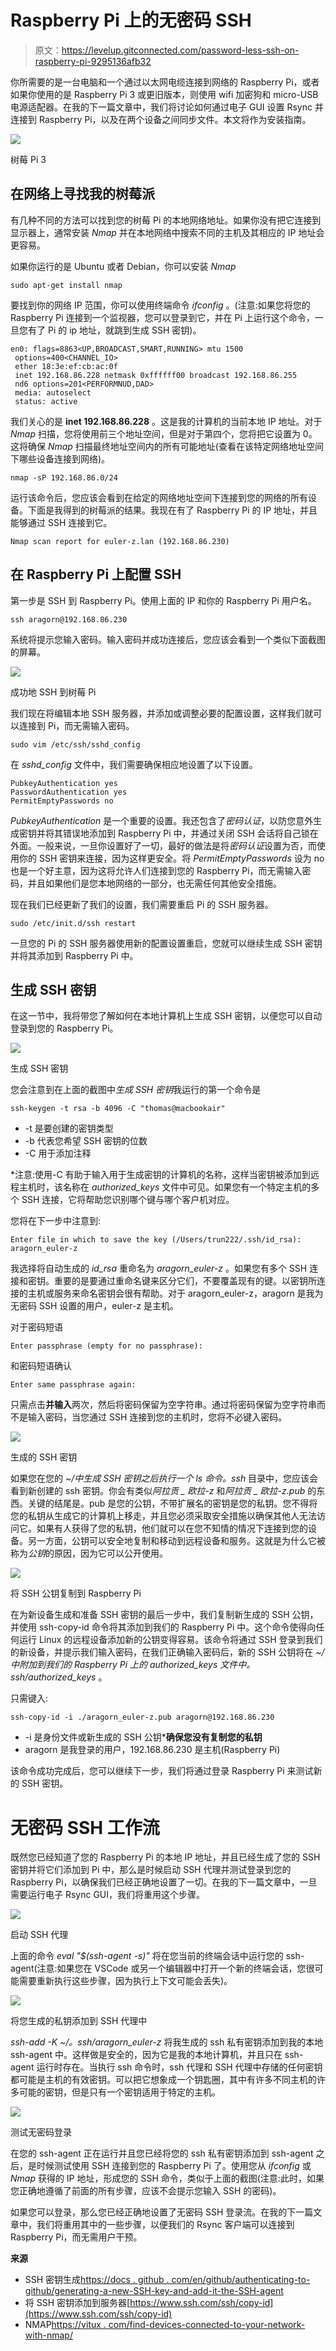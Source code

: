 # Raspberry Pi 上的无密码 SSH

> 原文：<https://levelup.gitconnected.com/password-less-ssh-on-raspberry-pi-9295136afb32>

你所需要的是一台电脑和一个通过以太网电缆连接到网络的 Raspberry Pi，或者如果你使用的是 Raspberry Pi 3 或更旧版本，则使用 wifi 加密狗和 micro-USB 电源适配器。在我的下一篇文章中，我们将讨论如何通过电子 GUI 设置 Rsync 并连接到 Raspberry Pi，以及在两个设备之间同步文件。本文将作为安装指南。

![](img/2fd67ff53f13c6daedf73807e152b3ba.png)

树莓 Pi 3

## 在网络上寻找我的树莓派

有几种不同的方法可以找到您的树莓 Pi 的本地网络地址。如果你没有把它连接到显示器上，通常安装 *Nmap* 并在本地网络中搜索不同的主机及其相应的 IP 地址会更容易。

如果你运行的是 Ubuntu 或者 Debian，你可以安装 *Nmap*

```
sudo apt-get install nmap
```

要找到你的网络 IP 范围，你可以使用终端命令 *ifconfig* 。(注意:如果您将您的 Raspberry Pi 连接到一个监视器，您可以登录到它，并在 Pi 上运行这个命令，一旦您有了 Pi 的 ip 地址，就跳到生成 SSH 密钥)。

```
en0: flags=8863<UP,BROADCAST,SMART,RUNNING> mtu 1500
 options=400<CHANNEL_IO>
 ether 18:3e:ef:cb:ac:0f
 inet 192.168.86.228 netmask 0xffffff00 broadcast 192.168.86.255
 nd6 options=201<PERFORMNUD,DAD>
 media: autoselect
 status: active
```

我们关心的是 **inet 192.168.86.228** 。这是我的计算机的当前本地 IP 地址。对于 *Nmap* 扫描，您将使用前三个地址空间，但是对于第四个，您将把它设置为 0。这将确保 *Nmap* 扫描最终地址空间内的所有可能地址(查看在该特定网络地址空间下哪些设备连接到网络)。

```
nmap -sP 192.168.86.0/24
```

运行该命令后，您应该会看到在给定的网络地址空间下连接到您的网络的所有设备。下面是我得到的树莓派的结果。我现在有了 Raspberry Pi 的 IP 地址，并且能够通过 SSH 连接到它。

```
Nmap scan report for euler-z.lan (192.168.86.230)
```

## 在 Raspberry Pi 上配置 SSH

第一步是 SSH 到 Raspberry Pi。使用上面的 IP 和你的 Raspberry Pi 用户名。

```
ssh aragorn@192.168.86.230
```

系统将提示您输入密码。输入密码并成功连接后，您应该会看到一个类似下面截图的屏幕。

![](img/728f4d9a25608890984cc63e09abf2d6.png)

成功地 SSH 到树莓 Pi

我们现在将编辑本地 SSH 服务器，并添加或调整必要的配置设置，这样我们就可以连接到 Pi，而无需输入密码。

```
sudo vim /etc/ssh/sshd_config
```

在 *sshd_config* 文件中，我们需要确保相应地设置了以下设置。

```
PubkeyAuthentication yes
PasswordAuthentication yes
PermitEmptyPasswords no
```

*PubkeyAuthentication* 是一个重要的设置。我还包含了*密码认证*，以防您意外生成密钥并将其错误地添加到 Raspberry Pi 中，并通过关闭 SSH 会话将自己锁在外面。一般来说，一旦你设置好了一切，最好的做法是将*密码认证*设置为否，而使用你的 SSH 密钥来连接，因为这样更安全。将 *PermitEmptyPasswords* 设为 no 也是一个好主意，因为这将允许人们连接到您的 Raspberry Pi，而无需输入密码，并且如果他们是您本地网络的一部分，也无需任何其他安全措施。

现在我们已经更新了我们的设置，我们需要重启 Pi 的 SSH 服务器。

```
sudo /etc/init.d/ssh restart
```

一旦您的 Pi 的 SSH 服务器使用新的配置设置重启，您就可以继续生成 SSH 密钥并将其添加到 Raspberry Pi 中。

## 生成 SSH 密钥

在这一节中，我将带您了解如何在本地计算机上生成 SSH 密钥，以便您可以自动登录到您的 Raspberry Pi。

![](img/b4b8c01ad95d54f47eaea88529cabe0d.png)

生成 SSH 密钥

您会注意到在上面的截图中*生成 SSH 密钥*我运行的第一个命令是

```
ssh-keygen -t rsa -b 4096 -C "thomas@macbookair"
```

*   -t 是要创建的密钥类型
*   -b 代表您希望 SSH 密钥的位数
*   -C 用于添加注释

*注意:使用-C 有助于输入用于生成密钥的计算机的名称，这样当密钥被添加到远程主机时，该名称在 *authorized_keys* 文件中可见。如果您有一个特定主机的多个 SSH 连接，它将帮助您识别哪个键与哪个客户机对应。

您将在下一步中注意到:

```
Enter file in which to save the key (/Users/trun222/.ssh/id_rsa): aragorn_euler-z
```

我选择将自动生成的 *id_rsa* 重命名为 *aragorn_euler-z* 。如果您有多个 SSH 连接和密钥。重要的是要通过重命名键来区分它们，不要覆盖现有的键。以密钥所连接的主机或服务来命名密钥会很有帮助。对于 aragorn_euler-z，aragorn 是我为无密码 SSH 设置的用户，euler-z 是主机。

对于密码短语

```
Enter passphrase (empty for no passphrase):
```

和密码短语确认

```
Enter same passphrase again:
```

只需点击**并输入**两次，然后将密码保留为空字符串。通过将密码保留为空字符串而不是输入密码，当您通过 SSH 连接到您的主机时，您将不必键入密码。

![](img/f03650161b5255a9744c3f054b4144a6.png)

生成的 SSH 密钥

如果您在您的 *~/中生成 SSH 密钥之后执行一个 *ls* 命令。ssh* 目录中，您应该会看到新创建的 ssh 密钥。你会有类似*阿拉贡 _ 欧拉-z* 和*阿拉贡 _ 欧拉-z.pub* 的东西。关键的结尾是。pub 是您的公钥，不带扩展名的密钥是您的私钥。您不得将您的私钥从生成它的计算机上移走，并且您必须采取安全措施以确保其他人无法访问它。如果有人获得了您的私钥，他们就可以在您不知情的情况下连接到您的设备。另一方面，公钥可以安全地复制和移动到远程设备和服务。这就是为什么它被称为*公钥*的原因，因为它可以公开使用。

![](img/c1dd16f8398866d90979f5067d92f704.png)

将 SSH 公钥复制到 Raspberry Pi

在为新设备生成和准备 SSH 密钥的最后一步中，我们复制新生成的 SSH 公钥，并使用 ssh-copy-id 命令将其添加到我们的 Raspberry Pi 中。这个命令使得向任何运行 Linux 的远程设备添加新的公钥变得容易。该命令将通过 SSH 登录到我们的新设备，并提示我们输入密码，在我们正确输入密码后，新的 SSH 公钥将在 *~/中附加到我们的 Raspberry Pi 上的 *authorized_keys* 文件中。ssh/authorized_keys* 。

只需键入:

```
ssh-copy-id -i ./aragorn_euler-z.pub aragorn@192.168.86.230
```

*   -i 是身份文件或新生成的 SSH 公钥***确保您没有复制您的私钥**
*   aragorn 是我登录的用户，192.168.86.230 是主机(Raspberry Pi)

该命令成功完成后，您可以继续下一步，我们将通过登录 Raspberry Pi 来测试新的 SSH 密钥。

# 无密码 SSH 工作流

既然您已经知道了您的 Raspberry Pi 的本地 IP 地址，并且已经生成了您的 SSH 密钥并将它们添加到 Pi 中，那么是时候启动 SSH 代理并测试登录到您的 Raspberry Pi，以确保我们已经正确地设置了一切。在我的下一篇文章中，一旦需要运行电子 Rsync GUI，我们将重用这个步骤。

![](img/74c4ebdd3fd9c5b9176a91150e852003.png)

启动 SSH 代理

上面的命令 *eval "$(ssh-agent -s)"* 将在您当前的终端会话中运行您的 ssh-agent(注意:如果您在 VSCode 或另一个编辑器中打开一个新的终端会话，您很可能需要重新执行这些步骤，因为执行上下文可能会丢失)。

![](img/305be0dda44da72a2377ac9e1fe80d02.png)

将您生成的私钥添加到 SSH 代理中

*ssh-add -K ~/。ssh/aragorn_euler-z* 将我生成的 ssh 私有密钥添加到我的本地 ssh-agent 中。这样做是安全的，因为它是我的本地计算机，并且只在 ssh-agent 运行时存在。当执行 ssh 命令时，ssh 代理和 SSH 代理中存储的任何密钥都可能是主机的有效密钥。可以把它想象成一个钥匙圈，其中有许多不同主机的许多可能的密钥，但是只有一个密钥适用于特定的主机。

![](img/728f4d9a25608890984cc63e09abf2d6.png)

测试无密码登录

在您的 ssh-agent 正在运行并且您已经将您的 ssh 私有密钥添加到 ssh-agent 之后，是时候测试使用 SSH 连接到您的 Raspberry Pi 了。使用您从 *ifconfig* 或 *Nmap* 获得的 IP 地址，形成您的 SSH 命令，类似于上面的截图(注意:此时，如果您正确地遵循了前面的所有步骤，应该不会提示您输入 SSH 的密码)。

如果您可以登录，那么您已经正确地设置了无密码 SSH 登录流。在我的下一篇文章中，我们将重用其中的一些步骤，以便我们的 Rsync 客户端可以连接到 Raspberry Pi，而无需用户干预。

**来源**

*   SSH 密钥生成[https://docs . github . com/en/github/authenticating-to-github/generating-a-new-SSH-key-and-add-it-the-SSH-agent](https://docs.github.com/en/github/authenticating-to-github/generating-a-new-ssh-key-and-adding-it-to-the-ssh-agent)
*   将 SSH 密钥添加到服务器[https://www.ssh.com/ssh/copy-id](https://www.ssh.com/ssh/copy-id)
*   NMAP[https://vitux . com/find-devices-connected-to-your-network-with-nmap/](https://vitux.com/find-devices-connected-to-your-network-with-nmap/)